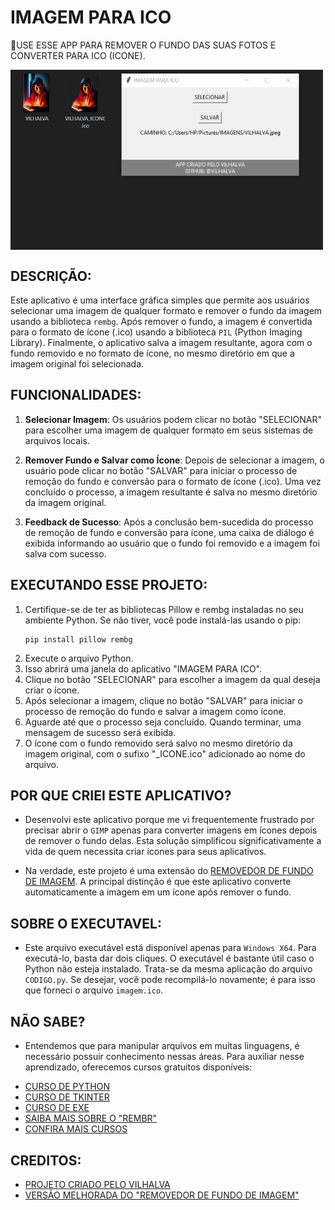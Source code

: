 # IMAGEM PARA ICO
🎈USE ESSE APP PARA REMOVER O FUNDO DAS SUAS FOTOS E CONVERTER PARA ICO (ICONE).

<img src="FOTO.png" align="center" width="500"> <br>

## DESCRIÇÃO:
Este aplicativo é uma interface gráfica simples que permite aos usuários selecionar uma imagem de qualquer formato e remover o fundo da imagem usando a biblioteca `rembg`. Após remover o fundo, a imagem é convertida para o formato de ícone (.ico) usando a biblioteca `PIL` (Python Imaging Library). Finalmente, o aplicativo salva a imagem resultante, agora com o fundo removido e no formato de ícone, no mesmo diretório em que a imagem original foi selecionada.

## FUNCIONALIDADES:
1. **Selecionar Imagem**: Os usuários podem clicar no botão "SELECIONAR" para escolher uma imagem de qualquer formato em seus sistemas de arquivos locais.
  
2. **Remover Fundo e Salvar como Ícone**: Depois de selecionar a imagem, o usuário pode clicar no botão "SALVAR" para iniciar o processo de remoção do fundo e conversão para o formato de ícone (.ico). Uma vez concluído o processo, a imagem resultante é salva no mesmo diretório da imagem original.

3. **Feedback de Sucesso**: Após a conclusão bem-sucedida do processo de remoção de fundo e conversão para ícone, uma caixa de diálogo é exibida informando ao usuário que o fundo foi removido e a imagem foi salva com sucesso.

## EXECUTANDO ESSE PROJETO:
1. Certifique-se de ter as bibliotecas Pillow e rembg instaladas no seu ambiente Python. Se não tiver, você pode instalá-las usando o pip:
   ```
   pip install pillow rembg
   ```
2. Execute o arquivo Python.
3. Isso abrirá uma janela do aplicativo "IMAGEM PARA ICO".
4. Clique no botão "SELECIONAR" para escolher a imagem da qual deseja criar o ícone.
5. Após selecionar a imagem, clique no botão "SALVAR" para iniciar o processo de remoção do fundo e salvar a imagem como ícone.
6. Aguarde até que o processo seja concluído. Quando terminar, uma mensagem de sucesso será exibida.
7. O ícone com o fundo removido será salvo no mesmo diretório da imagem original, com o sufixo "_ICONE.ico" adicionado ao nome do arquivo.

## POR QUE CRIEI ESTE APLICATIVO?
- Desenvolvi este aplicativo porque me vi frequentemente frustrado por precisar abrir o `GIMP` apenas para converter imagens em ícones depois de remover o fundo delas. Esta solução simplificou significativamente a vida de quem necessita criar ícones para seus aplicativos.

- Na verdade, este projeto é uma extensão do [REMOVEDOR DE FUNDO DE IMAGEM](https://github.com/VILHALVA/REMOVEDOR-DE-FUNDO-DE-IMAGEM). A principal distinção é que este aplicativo converte automaticamente a imagem em um ícone após remover o fundo.

## SOBRE O EXECUTAVEL:
- Este arquivo executável está disponível apenas para `Windows X64`. Para executá-lo, basta dar dois cliques. O executável é bastante útil caso o Python não esteja instalado. Trata-se da mesma aplicação do arquivo `CODIGO.py`. Se desejar, você pode recompilá-lo novamente; é para isso que forneci o arquivo `imagem.ico`.

## NÃO SABE?
- Entendemos que para manipular arquivos em muitas linguagens, é necessário possuir conhecimento nessas áreas. Para auxiliar nesse aprendizado, oferecemos cursos gratuitos disponíveis:
* [CURSO DE PYTHON](https://github.com/VILHALVA/CURSO-DE-PYTHON)
* [CURSO DE TKINTER](https://github.com/VILHALVA/CURSO-DE-TKINTER)
* [CURSO DE EXE](https://github.com/VILHALVA/CURSO-DE-EXE)
* [SAIBA MAIS SOBRE O "REMBR"](https://github.com/danielgatis/rembg)
* [CONFIRA MAIS CURSOS](https://github.com/VILHALVA?tab=repositories&q=+topic:CURSO)

## CREDITOS:
- [PROJETO CRIADO PELO VILHALVA](https://github.com/VILHALVA)
- [VERSÃO MELHORADA DO "REMOVEDOR DE FUNDO DE IMAGEM"](https://github.com/VILHALVA/REMOVEDOR-DE-FUNDO-DE-IMAGEM)






